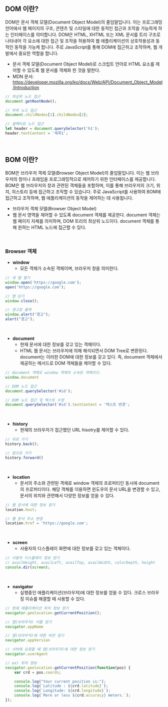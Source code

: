 

## DOM 이란?

DOM은 문서 객체 모델(Document Object Model)의 줄임말입니다. 이는 프로그래밍 언어에서 웹 페이지의 구조, 콘텐츠 및 스타일에 대한 동적인 접근과 조작을 가능하게 하는 인터페이스를 의미합니다. DOM은 HTML, XHTML 또는 XML 문서를 트리 구조로 나타내어 각 요소에 대한 접근 및 조작을 허용하여 웹 애플리케이션의 상호작용성과 동적인 동작을 가능케 합니다. 주로 JavaScript를 통해 DOM에 접근하고 조작하며, 웹 개발에서 중요한 역할을 합니다.  

 - 문서 객체 모델(Document Object Model)로 스크립트 언어로 HTML 요소를 제어할 수 있도록 웹 문서를 객체화 한 것을 말한다.
 - MDN 문서: https://developer.mozilla.org/ko/docs/Web/API/Document_Object_Model/Introduction

```javascript
// 최상위 노드 접근
document.getRootNode();

// 하위 노드 접근
document.childNodes[1].childNodes[2];

// 셀렉터로 노드 접근
let header = document.querySelector('h1');
header.textContent = '제목1';
```

<br/>

## BOM 이란?

BOM은 브라우저 객체 모델(Browser Object Model)의 줄임말입니다. 이는 웹 브라우저의 창이나 프레임을 프로그래밍적으로 제어하기 위한 인터페이스를 제공합니다. BOM은 웹 브라우저의 창과 관련된 객체들을 포함하며, 이를 통해 브라우저의 크기, 위치, 히스토리 등에 접근하고 조작할 수 있습니다. 주로 JavaScript를 사용하여 BOM에 접근하고 조작하며, 웹 애플리케이션의 동작을 제어하는 데 사용됩니다.  

 - 브라우저 객체 모델(Browser Object Model)
 - 웹 문서 영역을 제어할 수 있도록 document 객체를 제공한다. document 객체는 웹 페이지 자체를 의미하며, DOM 트리의 최상위 노드이다. document 객체를 통해 원하는 HTML 노드에 접근할 수 있다.

<br/>

### Browser 객체

 - __window__
    - 모든 객체가 소속된 객체이며, 브라우저 창을 의미한다.
```javascript
// 새 탭 열기
window.open('https://google.com');
open('https://google.com');

// 탭 닫기
window.close();

// 경고창 출력
window.alert("경고");
alert("경고");
```

<br/>

 - __document__
    - 현재 문서에 대한 정보를 갖고 있는 객체이다.
    - HTML 웹 문서는 브라우저에 의해 해석되면서 DOM Tree로 변환된다. document는 이러한 DOM에 대한 정보를 갖고 있다. 즉, document 객체에서 제공하는 메서드로 DOM 객체들을 제어할 수 있다.
```javascript
// document 객체도 window 객체의 소속된 객체이다.
window.document

// DOM 노드 접근
document.querySelector('#id');

// DOM 노드 접근 및 텍스트 수정
document.querySelector('#id').textContent = '텍스트 변경';
```

<br/>

 - __history__
    - 현재의 브라우저가 접근했던 URL hisotry를 제어할 수 있다.
```javascript
// 뒤로 가기
history.back();

// 앞으로 가기
history.forward()
```

<br/>

 - __location__
    - 문서의 주소와 관련된 객체로 window 객체의 프로퍼티인 동시에 document의 프로퍼티이다. 해당 객체를 이용하면 윈도우의 문서 URL을 변경할 수 있고, 문서의 위치와 관련해서 다양한 정보를 얻을 수 있다.
```javascript
// 웹 문서에 대한 정보 얻기
location.host;

// 웹 문서 주소 변경
location.href = 'https://google.com';
```

<br/>

 - __screen__
    - 사용자의 디스플레이 화면에 대한 정보를 갖고 있는 객체이다.
```javascript
// 사용자 디스플레이 정보 얻기
// availHeight, availLeft, availTop, availWidth, colorDepth, height
console.dir(screen);
```

<br/>

 - __navigator__
    - 실행중인 애플리케이션(브라우저)에 대한 정보를 얻을 수 있다. 크로스 브라우징 이슈를 해결할 때 사용할 수 있다.
```javascript
// 현재 애플리케이션 위치 정보 얻기
navigator.geolocation.getCurrentPosition();

// 앱(브라우저) 이름 얻기
navigator.appName

// 앱(브라우저)에 대한 버전 얻기
navigator.appVersion

// 서버에 요청할 때 앱(브라우저)에 대한 정보 얻기
navigator.userAgent

// ex) 위치 정보
navigator.geolocation.getCurrentPosition(function(pos) {
    var crd = pos.coords;

    console.log("Your current position is:");
    console.log(`Latitude : ${crd.latitude}`);
    console.log(`Longitude: ${crd.longitude}`);
    console.log(`More or less ${crd.accuracy} meters.`);
});
```
